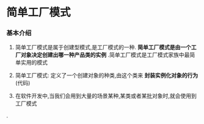 
# 简单工厂模式

### 基本介绍

1. 简单工厂模式是属于创建型模式,是工厂模式的一种. __简单工厂模式是由一个工厂对象决定创建出哪一种产品类的实例__ .简单工厂模式是工厂模式家族中最简单实用的模式

2. 简单工厂模式: 定义了一个创建对象的种类,由这个类来 __封装实例化对象的行为__ (代码)

3. 在软件开发中,当我们会用到大量的场景某种,某类或者某批对象时,就会使用到工厂模式

.